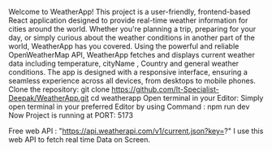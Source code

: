 
Welcome to WeatherApp! This project is a user-friendly, frontend-based React application designed to provide real-time weather information for cities around the world. Whether you're planning a trip, preparing for your day, or simply curious about the weather conditions in another part of the world, WeatherApp has you covered. Using the powerful and reliable OpenWeatherMap API, WeatherApp fetches and displays current weather data including temperature, cityName , Country and general weather conditions. The app is designed with a responsive interface, ensuring a seamless experience across all devices, from desktops to mobile phones.
Clone the repository:  git clone https://github.com/It-Specialist-Deepak/WeatherApp.git
                       cd weatherapp
Open terminal in your Editor:
Simply open terminal in your preferred Editor by using Command : npm run dev
Now Project is running at PORT: 5173

Free web API :  "https://api.weatherapi.com/v1/current.json?key=?"
I use this web API to fetch real time Data on Screen.
